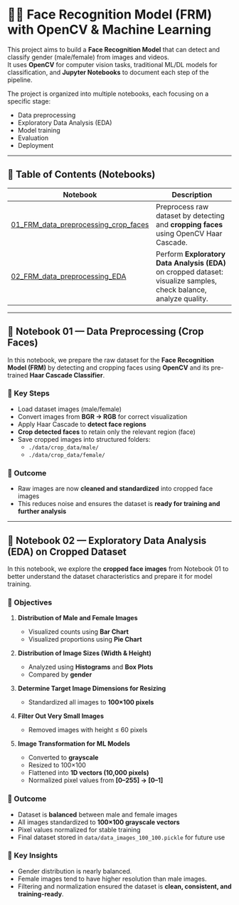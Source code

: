 # 🧑‍💻 Face Recognition Model (FRM) with OpenCV & Machine Learning

This project aims to build a **Face Recognition Model** that can detect and classify gender (male/female) from images and videos.  
It uses **OpenCV** for computer vision tasks, traditional ML/DL models for classification, and **Jupyter Notebooks** to document each step of the pipeline.  

The project is organized into multiple notebooks, each focusing on a specific stage:  
- Data preprocessing  
- Exploratory Data Analysis (EDA)  
- Model training  
- Evaluation  
- Deployment  

---

## 📑 Table of Contents (Notebooks)

| Notebook                                                                          | Description |
|-----------------------------------------------------------------------------------|-------------|
| [01_FRM_data_preprocessing_crop_faces](01_FRM_data_preprocessing_crop_faces.ipynb) | Preprocess raw dataset by detecting and **cropping faces** using OpenCV Haar Cascade. |
| [02_FRM_data_preprocessing_EDA](02_FRM_data_preprocessing_EDA.ipynb)       | Perform **Exploratory Data Analysis (EDA)** on cropped dataset: visualize samples, check balance, analyze quality. |


---

## 📘 Notebook 01 — Data Preprocessing (Crop Faces)

In this notebook, we prepare the raw dataset for the **Face Recognition Model (FRM)** by detecting and cropping faces using **OpenCV** and its pre-trained **Haar Cascade Classifier**.

### 🔑 Key Steps
- Load dataset images (male/female)  
- Convert images from **BGR → RGB** for correct visualization  
- Apply Haar Cascade to **detect face regions**  
- **Crop detected faces** to retain only the relevant region (face)  
- Save cropped images into structured folders:  
  - `./data/crop_data/male/`  
  - `./data/crop_data/female/`

### 🎯 Outcome
- Raw images are now **cleaned and standardized** into cropped face images  
- This reduces noise and ensures the dataset is **ready for training and further analysis**
---

## 📘 Notebook 02 — Exploratory Data Analysis (EDA) on Cropped Dataset

In this notebook, we explore the **cropped face images** from Notebook 01 to better understand the dataset characteristics and prepare it for model training.

### 🔑 Objectives
1. **Distribution of Male and Female Images**  
   - Visualized counts using **Bar Chart**  
   - Visualized proportions using **Pie Chart**

2. **Distribution of Image Sizes (Width & Height)**  
   - Analyzed using **Histograms** and **Box Plots**  
   - Compared by **gender**

3. **Determine Target Image Dimensions for Resizing**  
   - Standardized all images to **100×100 pixels**  

4. **Filter Out Very Small Images**  
   - Removed images with height ≤ 60 pixels

5. **Image Transformation for ML Models**  
   - Converted to **grayscale**  
   - Resized to 100×100  
   - Flattened into **1D vectors (10,000 pixels)**  
   - Normalized pixel values from **[0–255] → [0–1]**

### 🎯 Outcome
- Dataset is **balanced** between male and female images  
- All images standardized to **100×100 grayscale vectors**  
- Pixel values normalized for stable training  
- Final dataset stored in `data/data_images_100_100.pickle` for future use  

### 📝 Key Insights
- Gender distribution is nearly balanced.  
- Female images tend to have higher resolution than male images.  
- Filtering and normalization ensured the dataset is **clean, consistent, and training-ready**.
